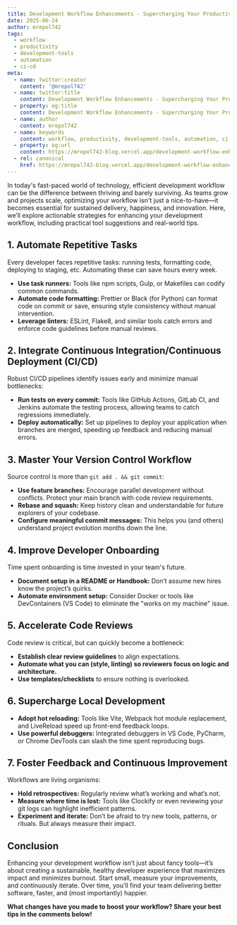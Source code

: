 ```yaml
---
title: Development Workflow Enhancements - Supercharging Your Productivity
date: 2025-06-24
author: mrepol742
tags:
  - workflow
  - productivity
  - development-tools
  - automation
  - ci-cd
meta:
  - name: twitter:creator
    content: '@mrepol742'
  - name: twitter:title
    content: Development Workflow Enhancements - Supercharging Your Productivity
  - property: og:title
    content: Development Workflow Enhancements - Supercharging Your Productivity
  - name: author
    content: mrepol742
  - name: keywords
    content: workflow, productivity, development-tools, automation, ci-cd
  - property: og:url
    content: https://mrepol742-blog.vercel.app/development-workflow-enhancements-supercharging-your-productivity/
  - rel: canonical
    href: https://mrepol742-blog.vercel.app/development-workflow-enhancements-supercharging-your-productivity/
---
```


In today's fast-paced world of technology, efficient development workflow can be the difference between thriving and barely surviving. As teams grow and projects scale, optimizing your workflow isn't just a nice-to-have—it becomes essential for sustained delivery, happiness, and innovation. Here, we’ll explore actionable strategies for enhancing your development workflow, including practical tool suggestions and real-world tips.

## 1. Automate Repetitive Tasks

Every developer faces repetitive tasks: running tests, formatting code, deploying to staging, etc. Automating these can save hours every week.

- **Use task runners:** Tools like npm scripts, Gulp, or Makefiles can codify common commands.
- **Automate code formatting:** Prettier or Black (for Python) can format code on commit or save, ensuring style consistency without manual intervention.
- **Leverage linters:** ESLint, Flake8, and similar tools catch errors and enforce code guidelines before manual reviews.

## 2. Integrate Continuous Integration/Continuous Deployment (CI/CD)

Robust CI/CD pipelines identify issues early and minimize manual bottlenecks:

- **Run tests on every commit:** Tools like GitHub Actions, GitLab CI, and Jenkins automate the testing process, allowing teams to catch regressions immediately.
- **Deploy automatically:** Set up pipelines to deploy your application when branches are merged, speeding up feedback and reducing manual errors.

## 3. Master Your Version Control Workflow

Source control is more than `git add . && git commit`:

- **Use feature branches:** Encourage parallel development without conflicts. Protect your main branch with code review requirements.
- **Rebase and squash:** Keep history clean and understandable for future explorers of your codebase.
- **Configure meaningful commit messages:** This helps you (and others) understand project evolution months down the line.

## 4. Improve Developer Onboarding

Time spent onboarding is time invested in your team's future.

- **Document setup in a README or Handbook:** Don’t assume new hires know the project’s quirks.
- **Automate environment setup:** Consider Docker or tools like DevContainers (VS Code) to eliminate the "works on my machine" issue.

## 5. Accelerate Code Reviews

Code review is critical, but can quickly become a bottleneck:

- **Establish clear review guidelines** to align expectations.
- **Automate what you can (style, linting) so reviewers focus on logic and architecture.**
- **Use templates/checklists** to ensure nothing is overlooked.

## 6. Supercharge Local Development

- **Adopt hot reloading:** Tools like Vite, Webpack hot module replacement, and LiveReload speed up front-end feedback loops.
- **Use powerful debuggers:** Integrated debuggers in VS Code, PyCharm, or Chrome DevTools can slash the time spent reproducing bugs.

## 7. Foster Feedback and Continuous Improvement

Workflows are living organisms:

- **Hold retrospectives:** Regularly review what’s working and what’s not.
- **Measure where time is lost:** Tools like Clockify or even reviewing your git logs can highlight inefficient patterns.
- **Experiment and iterate:** Don’t be afraid to try new tools, patterns, or rituals. But always measure their impact.

## Conclusion

Enhancing your development workflow isn’t just about fancy tools—it’s about creating a sustainable, healthy developer experience that maximizes impact and minimizes burnout. Start small, measure your improvements, and continuously iterate. Over time, you’ll find your team delivering better software, faster, and (most importantly) happier.

**What changes have you made to boost your workflow? Share your best tips in the comments below!**
